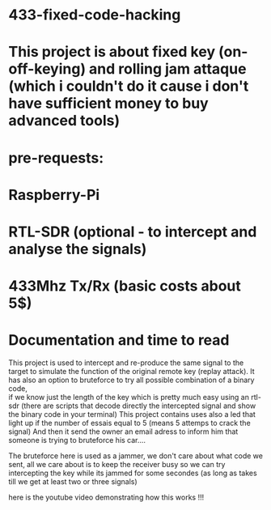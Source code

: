 # 433-fixed-code-hacking
# This project is about fixed key (on-off-keying) and rolling jam attaque (which i couldn't do it cause i don't have sufficient money to buy advanced tools)
# pre-requests:
# Raspberry-Pi 
# RTL-SDR (optional - to intercept and analyse the signals)
# 433Mhz Tx/Rx (basic costs about 5$) 
# Documentation and time to read


This project is used to intercept and re-produce the same signal to the target to simulate the function of the original remote key (replay attack).
It has also an option to bruteforce to try all possible combination of a binary code, \
if we know just the length of the key which is pretty much easy using an rtl-sdr
(there are scripts that decode directly the intercepted signal and show the binary code in your terminal)
This project contains uses also a led that light up if the number of essais equal to 5 (means 5 attemps to crack the signal) 
And then it send the owner an email adress to inform him that someone is trying to bruteforce his car....

The bruteforce here is used as a jammer, we don't care about what code we sent, all we care about is to keep the receiver busy 
so we can try intercepting the key while its jammed for some secondes (as long as takes till we get at least two or three signals)



here is the youtube video demonstrating how this works !!!
